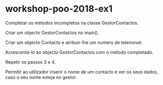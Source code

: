 # workshop-poo-2018-ex1
Completar os métodos incompletos na classe GestorContactos.

Criar um objecto GestorContactos no main().

Criar um objecto Contacto e atribuir-lhe um numero de telemovel.

Acrescentá-lo ao objecto GestorContactos com o método completado.

Repetir os passos 3 e 4.

Permitir ao utilizador inserir o nome de um contacto e ver os seus dados, caso o seu nome esteja no gestor.
